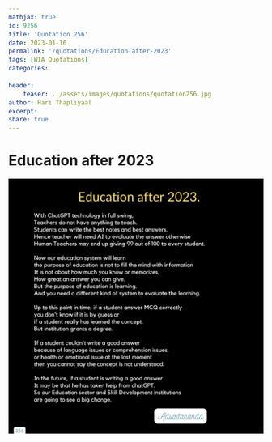 ```yaml
---
mathjax: true
id: 9256
title: 'Quotation 256'
date: 2023-01-16
permalink: '/quotations/Education-after-2023'
tags: [WIA Quotations] 
categories: 

header:
    teaser: ../assets/images/quotations/quotation256.jpg
author: Hari Thapliyaal 
excerpt:
share: true 
---
```


# Education after 2023

![Education after 2023](../assets/images/quotations/quotation256.jpg)
